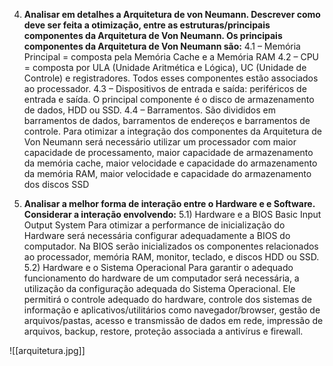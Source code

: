 4) **Analisar em detalhes a Arquitetura de von Neumann. Descrever como deve ser feita a otimização, entre as estruturas/principais componentes da Arquitetura de Von Neumann. Os principais componentes da Arquitetura de Von Neumann são:**
4.1 – Memória Principal = composta pela Memória Cache e a Memória RAM
4.2 – CPU = composta por ULA (Unidade Aritmética e Lógica), UC (Unidade de Controle) e
registradores. Todos esses componentes estão associados ao processador.
4.3 – Dispositivos de entrada e saída: periféricos de entrada e saída. O principal
componente é o disco de armazenamento de dados, HDD ou SSD.
4.4 – Barramentos. São divididos em barramentos de dados, barramentos de endereços e
barramentos de controle.
Para otimizar a integração dos componentes da Arquitetura de Von Neumann será
necessário utilizar um processador com maior capacidade de processamento, maior
capacidade de armazenamento da memória cache, maior velocidade e capacidade do
armazenamento da memória RAM, maior velocidade e capacidade do armazenamento
dos discos SSD

5) **Analisar a melhor forma de interação entre o Hardware e e Software. Considerar a interação envolvendo:**
5.1) Hardware e a BIOS Basic Input Output System
Para otimizar a performance de inicialização do Hardware será necessária configurar
adequadamente a BIOS do computador. Na BIOS serão inicializados os componentes
relacionados ao processador, memória RAM, monitor, teclado, e discos HDD ou SSD.
5.2) Hardware e o Sistema Operacional
Para garantir o adequado funcionamento do hardware de um computador será
necessária, a utilização da configuração adequada do Sistema Operacional. Ele
permitirá o controle adequado do hardware, controle dos sistemas de informação e
aplicativos/utilitários como navegador/browser, gestão de arquivos/pastas, acesso e
transmissão de dados em rede, impressão de arquivos, backup, restore, proteção
associada a antivírus e firewall.

![[arquitetura.jpg]]
